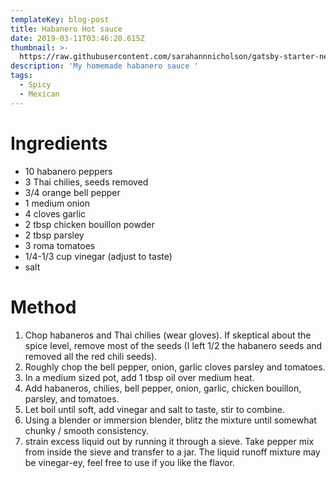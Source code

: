 ```yaml
---
templateKey: blog-post
title: Habanero Hot sauce
date: 2019-03-11T03:46:20.615Z
thumbnail: >-
  https://raw.githubusercontent.com/sarahannnicholson/gatsby-starter-netlify-cms/master/static/img/hot_sauce.jpg
description: 'My homemade habanero sauce '
tags:
  - Spicy
  - Mexican
---
```

# Ingredients

* 10 habanero peppers
* 3 Thai chilies, seeds removed 
* 3/4 orange bell pepper
* 1 medium onion
* 4 cloves garlic
* 2 tbsp chicken bouillon powder 
* 2 tbsp parsley
* 3 roma tomatoes
* 1/4-1/3 cup vinegar (adjust to taste)
* salt

# Method

1. Chop habaneros and Thai chilies (wear gloves). If skeptical about the spice level, remove most of the seeds (I left 1/2 the habanero seeds and removed all the red chili seeds).
2. Roughly chop the bell pepper, onion, garlic cloves parsley and tomatoes. 
3. In a medium sized pot, add 1 tbsp oil over medium heat.
4. Add habaneros, chilies, bell pepper, onion, garlic, chicken bouillon, parsley, and tomatoes.
5. Let boil until soft, add vinegar and salt to taste, stir to combine.
6. Using a blender or immersion blender, blitz the mixture until somewhat chunky / smooth consistency. 
7. strain excess liquid out by running it through a sieve. Take pepper mix from inside the sieve and transfer to a jar. The liquid runoff mixture may be vinegar-ey, feel free to use if you like the flavor.
